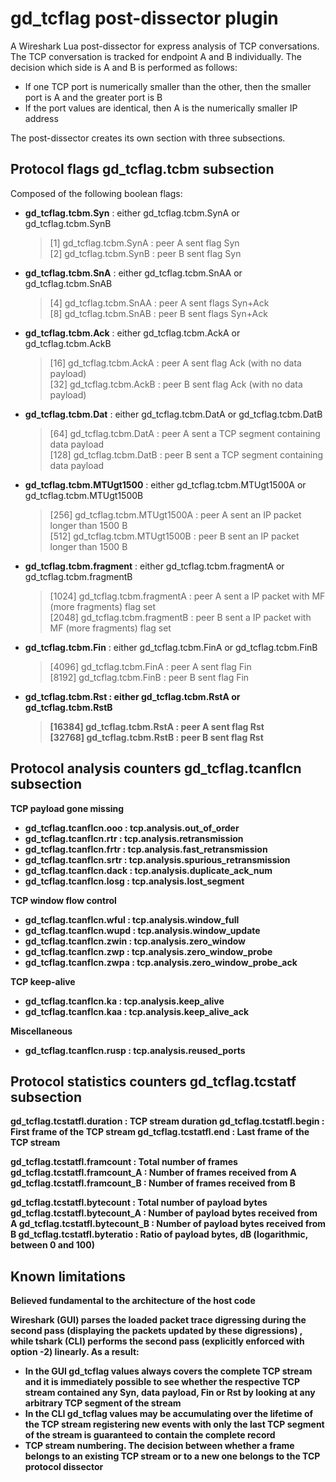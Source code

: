 <h1><b>gd_tcflag</b> post-dissector plugin</h1>

<p>
A Wireshark Lua post-dissector for express analysis of TCP conversations.<br>
The TCP conversation is tracked for endpoint A and B individually. The decision which side is A and B is performed as follows:
<ul>
 <li>If one TCP port is numerically smaller than the other, then the smaller port is A and the greater port is B</li>
 <li>If the port values are identical, then A is the numerically smaller IP address</li>
</ul>
The post-dissector creates its own section with three subsections.
</p>

<h2>Protocol flags <b>gd_tcflag.tcbm</b> subsection</h2>
    
<p>
Composed of the following boolean flags:
<ul>
 <li><b>gd_tcflag.tcbm.Syn</b> : either gd_tcflag.tcbm.SynA or gd_tcflag.tcbm.SynB
  <blockquote>
  [1] gd_tcflag.tcbm.SynA : peer A sent flag Syn<br>
  [2] gd_tcflag.tcbm.SynB : peer B sent flag Syn
  </blockquote>
 </li>
 <li><b>gd_tcflag.tcbm.SnA</b> : either gd_tcflag.tcbm.SnAA or gd_tcflag.tcbm.SnAB
  <blockquote>
  [4] gd_tcflag.tcbm.SnAA : peer A sent flags Syn+Ack<br>
  [8] gd_tcflag.tcbm.SnAB : peer B sent flags Syn+Ack
  </blockquote>
 </li>
 <li><b>gd_tcflag.tcbm.Ack</b> : either gd_tcflag.tcbm.AckA or gd_tcflag.tcbm.AckB
  <blockquote>
  [16] gd_tcflag.tcbm.AckA : peer A sent flag Ack (with no data payload)<br>
  [32] gd_tcflag.tcbm.AckB : peer B sent flag Ack (with no data payload)
  </blockquote>
</li>
 <li><b>gd_tcflag.tcbm.Dat</b> : either gd_tcflag.tcbm.DatA or gd_tcflag.tcbm.DatB
  <blockquote>
  [64] gd_tcflag.tcbm.DatA : peer A sent a TCP segment containing data payload<br>
  [128] gd_tcflag.tcbm.DatB : peer B sent a TCP segment containing data payload
  </blockquote>
 </li>
 <li><b>gd_tcflag.tcbm.MTUgt1500</b> : either gd_tcflag.tcbm.MTUgt1500A or gd_tcflag.tcbm.MTUgt1500B
  <blockquote>
   [256] gd_tcflag.tcbm.MTUgt1500A : peer A sent an IP packet longer than 1500 B<br>
   [512] gd_tcflag.tcbm.MTUgt1500B : peer B sent an IP packet longer than 1500 B
  </blockquote>
 </li>
 <li><b>gd_tcflag.tcbm.fragment</b> : either gd_tcflag.tcbm.fragmentA or gd_tcflag.tcbm.fragmentB
  <blockquote>
    [1024] gd_tcflag.tcbm.fragmentA : peer A sent a IP packet with MF (more fragments) flag set<br>
    [2048] gd_tcflag.tcbm.fragmentB : peer B sent a IP packet with MF (more fragments) flag set
  </blockquote>
 </li>
 <li><b>gd_tcflag.tcbm.Fin</b> : either gd_tcflag.tcbm.FinA or gd_tcflag.tcbm.FinB
  <blockquote>
   [4096] gd_tcflag.tcbm.FinA : peer A sent flag Fin<br>
   [8192] gd_tcflag.tcbm.FinB : peer B sent flag Fin
  </blockquote>
 </li>
 <li><b>gd_tcflag.tcbm.Rst<b> : either gd_tcflag.tcbm.RstA or gd_tcflag.tcbm.RstB
  <blockquote>
   [16384] gd_tcflag.tcbm.RstA : peer A sent flag Rst<br>
   [32768] gd_tcflag.tcbm.RstB : peer B sent flag Rst
  </blockquote>
 </li>
</ul>
</p>

<h2>Protocol analysis counters <b>gd_tcflag.tcanflcn</b> subsection</h2>

<p>
TCP payload gone missing
 <ul>
  <li>gd_tcflag.tcanflcn.ooo : tcp.analysis.out_of_order</li>
  <li>gd_tcflag.tcanflcn.rtr : tcp.analysis.retransmission</li>
  <li>gd_tcflag.tcanflcn.frtr : tcp.analysis.fast_retransmission</li>
  <li>gd_tcflag.tcanflcn.srtr : tcp.analysis.spurious_retransmission</li>
  <li>gd_tcflag.tcanflcn.dack : tcp.analysis.duplicate_ack_num</li>
  <li>gd_tcflag.tcanflcn.losg : tcp.analysis.lost_segment</li>
 </ul>
</p>

<p>
TCP window flow control
<ul>
 <li>gd_tcflag.tcanflcn.wful : tcp.analysis.window_full</li>
 <li>gd_tcflag.tcanflcn.wupd : tcp.analysis.window_update</li>
 <li>gd_tcflag.tcanflcn.zwin : tcp.analysis.zero_window</li>
 <li>gd_tcflag.tcanflcn.zwp : tcp.analysis.zero_window_probe</li>
 <li>gd_tcflag.tcanflcn.zwpa : tcp.analysis.zero_window_probe_ack</li>
</ul>
</p>

<p>
TCP keep-alive
<ul>
 <li>gd_tcflag.tcanflcn.ka : tcp.analysis.keep_alive</li>
 <li>gd_tcflag.tcanflcn.kaa : tcp.analysis.keep_alive_ack</li>
</ul>
</p>

<p>
Miscellaneous
<ul><li>gd_tcflag.tcanflcn.rusp : tcp.analysis.reused_ports</li></ul>
</p>

<h2>Protocol statistics counters <b>gd_tcflag.tcstatf</b> subsection</h2>

<p>
    gd_tcflag.tcstatfl.duration : TCP stream duration
    gd_tcflag.tcstatfl.begin : First frame of the TCP stream
    gd_tcflag.tcstatfl.end : Last frame of the TCP stream
</p>

<p>
    gd_tcflag.tcstatfl.framcount : Total number of frames
        gd_tcflag.tcstatfl.framcount_A : Number of frames received from A
        gd_tcflag.tcstatfl.framcount_B : Number of frames received from B
</p>

<p>
    gd_tcflag.tcstatfl.bytecount : Total number of payload bytes
        gd_tcflag.tcstatfl.bytecount_A : Number of payload bytes received from A
        gd_tcflag.tcstatfl.bytecount_B : Number of payload bytes received from B
        gd_tcflag.tcstatfl.byteratio : Ratio of payload bytes, dB (logarithmic, between 0 and 100)
</p>

<h2>Known limitations</h2>

<p>
Believed fundamental to the architecture of the host code
</p>

<p>
Wireshark (GUI) parses the loaded packet trace digressing during the second pass (displaying the packets updated by these digressions) , while tshark (CLI) performs the second pass (explicitly enforced with option -2) linearly. As a result:
<ul>
 <li>In the GUI gd_tcflag values always covers the complete TCP stream and it is immediately possible to see whether the respective TCP stream contained any Syn, data payload, Fin or Rst by looking at any arbitrary TCP segment of the stream</li>
 <li>In the CLI gd_tcflag values may be accumulating over the lifetime of the TCP stream registering new events with only the last TCP segment of the stream is guaranteed to contain the complete record</li>
 <li>TCP stream numbering. The decision between whether a frame belongs to an existing TCP stream or to a new one belongs to the TCP protocol dissector</li>
</ul>
